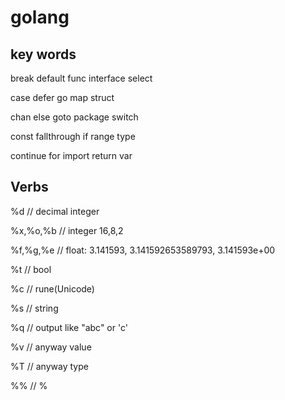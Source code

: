 # golang

## key words
break       default     func    interface   select

case        defer       go      map         struct

chan        else        goto    package     switch

const       fallthrough if      range       type

continue    for         import  return      var


## Verbs
%d          // decimal integer       

%x,%o,%b    // integer 16,8,2

%f,%g,%e    // float: 3.141593, 3.141592653589793, 3.141593e+00

%t          // bool

%c          // rune(Unicode)

%s          // string

%q          // output like "abc" or 'c'

%v          // anyway value

%T          // anyway type

%%          // %